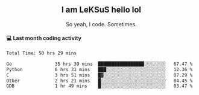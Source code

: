 <h2 align="center">I am LeKSuS hello lol</h2>
<p align="center">So yeah, I code. Sometimes.</p>

#### :computer: Last month coding activity
<!--START_SECTION:waka-->

```txt
Total Time: 50 hrs 29 mins

Go                35 hrs 39 mins  █████████████████░░░░░░░░   67.47 %
Python            6 hrs 31 mins   ███░░░░░░░░░░░░░░░░░░░░░░   12.36 %
C                 3 hrs 51 mins   █▓░░░░░░░░░░░░░░░░░░░░░░░   07.29 %
Other             2 hrs 21 mins   █░░░░░░░░░░░░░░░░░░░░░░░░   04.45 %
GDB               1 hr 49 mins    █░░░░░░░░░░░░░░░░░░░░░░░░   03.47 %
```

<!--END_SECTION:waka-->
